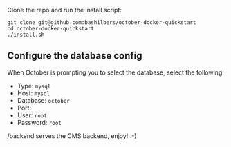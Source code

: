 Clone the repo and run the install script:

```
git clone git@github.com:bashilbers/october-docker-quickstart
cd october-docker-quickstart
./install.sh
```

## Configure the database config
When October is prompting you to select the database, select the following:

- Type: `mysql`
- Host: `mysql`
- Database: `october`
- Port: <none>
- User: `root`
- Password: `root`

/backend serves the CMS backend, enjoy! :-)
